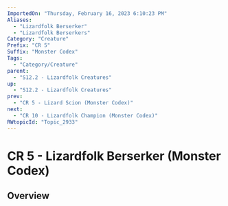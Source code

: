 ```yaml
---
ImportedOn: "Thursday, February 16, 2023 6:10:23 PM"
Aliases:
  - "Lizardfolk Berserker"
  - "Lizardfolk Berserkers"
Category: "Creature"
Prefix: "CR 5"
Suffix: "Monster Codex"
Tags:
  - "Category/Creature"
parent:
  - "S12.2 - Lizardfolk Creatures"
up:
  - "S12.2 - Lizardfolk Creatures"
prev:
  - "CR 5 - Lizard Scion (Monster Codex)"
next:
  - "CR 10 - Lizardfolk Champion (Monster Codex)"
RWtopicId: "Topic_2933"
---
```

# CR 5 - Lizardfolk Berserker (Monster Codex)
## Overview
